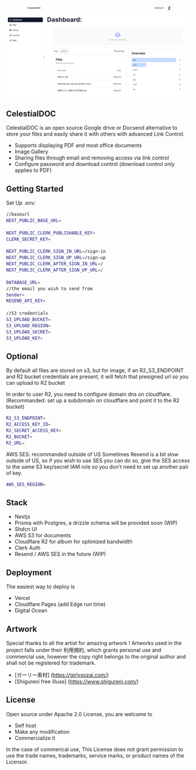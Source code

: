 

<img src="./public/Demo.png" alt="CelestialDOC dashboard" />

## CelestialDOC

CelestialDOC is an open source Google drive or Docsend alternative to store your files and easily share it with others with advanced Link Control. 

- Supports displaying PDF and most office documents
- Image Gallery
- Sharing files through email and removing access via link control
- Configure password and download control (download control only applies to PDF)


## Getting Started

Set Up .env:

```bash
//baseurl
NEXT_PUBLIC_BASE_URL=

NEXT_PUBLIC_CLERK_PUBLISHABLE_KEY=
CLERK_SECRET_KEY=

NEXT_PUBLIC_CLERK_SIGN_IN_URL=/sign-in 
NEXT_PUBLIC_CLERK_SIGN_UP_URL=/sign-up 
NEXT_PUBLIC_CLERK_AFTER_SIGN_IN_URL=/
NEXT_PUBLIC_CLERK_AFTER_SIGN_UP_URL=/

DATABASE_URL=
//the email you wish to send from 
Sender=
RESEND_API_KEY=

//S3 credentials
S3_UPLOAD_BUCKET=
S3_UPLOAD_REGION=
S3_UPLOAD_SECRET=
S3_UPLOAD_KEY=

```

## Optional

By default all files are stored on s3, but for image, if an R2_S3_ENDPOINT and
R2 bucket credentials are present, it will fetch that presigned url so you can
upload to R2 bucket

In order to user R2, you need to configure domain dns on cloudflare.
(Recommanded: set up a subdomain on cloudflare and point it to the R2 bucket)

```bash
R2_S3_ENDPOINT=
R2_ACCESS_KEY_ID=
R2_SECRET_ACCESS_KEY=
R2_BUCKET=
R2_URL=
```

AWS SES: recommanded outside of US
Sometimes Resend is a bit slow outside of US, so if you wish to use SES you can 
do so, give the SES access to the same S3 key/secret IAM role so you don't need 
to set up another pair of key. 

```bash
AWS_SES_REGION=
```



## Stack

- Nextjs
- Prisma with Postgres, a drizzle schema will be provided soon (WIP)
- Shdcn UI
- AWS S3 for documents
- Cloudflare R2 for album for optimized bandwidth 
- Clerk Auth
- Resend / AWS SES in the future (WIP)


## Deployment

The easiest way to deploy is 
- Vercel
- Cloudflare Pages (add Edge run time)
- Digital Ocean


##  Artwork

Special thanks to all the artist for amazing artwork !
Artworks used in the project falls under their 利用規約,
which grants personal use and commercial use, however
the copy right belongs to the original author and shall
not be registered for trademark. 

- [ガーリー素材] (https://girlysozai.com/)
- [Shigureni free illuse] (https://www.shigureni.com/)

## License

Open source under Apache 2.0 License, you are welcome to 

- Self host
- Make any modification 
- Commercialize it

In the case of commerical use, This License does not grant permission to use the trade names, trademarks, service marks, or product names of the Licensor. 

